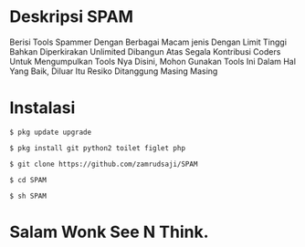# Deskripsi SPAM
Berisi Tools Spammer Dengan Berbagai Macam jenis Dengan Limit Tinggi Bahkan Diperkirakan Unlimited Dibangun Atas Segala Kontribusi Coders Untuk Mengumpulkan Tools Nya Disini, Mohon Gunakan Tools Ini Dalam Hal Yang Baik, Diluar Itu Resiko Ditanggung Masing Masing 
# Instalasi
<html>
	<head>	
		
	$ pkg update upgrade 
</html>
<html>
	<head>	
		
	$ pkg install git python2 toilet figlet php 
</html>
<html>
	<head>
	
	$ git clone https://github.com/zamrudsaji/SPAM
</html>
<html>
	<head>
	
	$ cd SPAM
</html>  
<html>
	<head>
	
	$ sh SPAM

# Salam Wonk See N Think.
